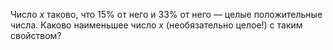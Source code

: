 Число $x$ таково, что $15\%$  от него и $33\%$  от него — целые положительные числа. Каково наименьшее число $x$ (необязательно целое!) с таким свойством?